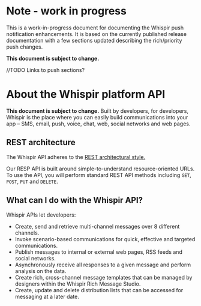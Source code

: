 # Note - work in progress
This is a work-in-progress document for documenting the Whispir push notification enhancements. 
It is based on the currently published release documentation with a few sections updated describing the rich/priority push changes. 

**This document is subject to change.**

//TODO Links to push sections? 

# About the Whispir platform API

**This document is subject to change.**
Built by developers, for developers, Whispir is the place where you can easily build communications into your app – SMS, email, push, voice, chat, web, social networks and web pages.

## REST architecture

The Whispir API adheres to the [REST architectural style.](https://en.wikipedia.org/wiki/Representational_state_transfer)

Our RESP API is built around simple-to-understand resource-oriented URLs. To use the API, you will perform standard REST API methods including `GET`, `POST`, `PUT` and `DELETE`.

## What can I do with the Whispir API?

Whispir APIs let developers:

- Create, send and retrieve multi-channel messages over 8 different channels.
- Invoke scenario-based communications for quick, effective and targeted communications.
- Publish messages to internal or external web pages, RSS feeds and social networks.
- Asynchronously receive all responses to a given message and perform analysis on the data.
- Create rich, cross-channel message templates that can be managed by designers within the Whispir Rich Message Studio.
- Create, update and delete distribution lists that can be accessed for messaging at a later date.

